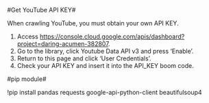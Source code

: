#Get YouTube API KEY#

When crawling YouTube, you must obtain your own API KEY.
1. Access https://console.cloud.google.com/apis/dashboard?project=daring-acumen-382807.
2. Go to the library, click Youtube Data API v3 and press ‘Enable’.
3. Return to this page and click ‘User Credentials’.
4. Check your API KEY and insert it into the API_KEY boom code.




#pip module#

!pip install pandas requests google-api-python-client beautifulsoup4
